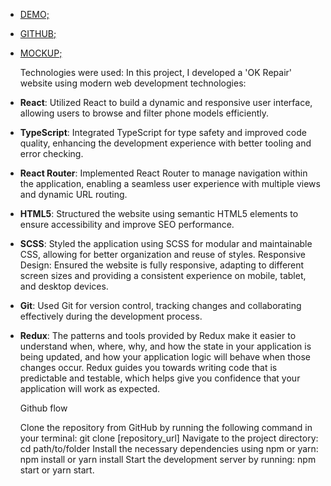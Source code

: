   - [DEMO;](https://spectacular-trifle-806eb5.netlify.app/)

  - [GITHUB;](https://github.com/mukutiuk)

  - [MOCKUP;](https://www.figma.com/design/wVTi9bfy4YaYksPhfFH5yQ/Repair-Web?node-id=740-319)

    Technologies were used:
  In this project, I developed a 'OK Repair' website using modern web development technologies:

  - **React**: Utilized React to build a dynamic and responsive user interface, allowing users to browse and filter phone models efficiently.
  - **TypeScript**: Integrated TypeScript for type safety and improved code quality, enhancing the development experience with better tooling and error checking.
  - **React Router**: Implemented React Router to manage navigation within the application, enabling a seamless user experience with multiple views and dynamic URL routing.
  - **HTML5**: Structured the website using semantic HTML5 elements to ensure accessibility and improve SEO performance.
  - **SCSS**: Styled the application using SCSS for modular and maintainable CSS, allowing for better organization and reuse of styles.
  Responsive Design: Ensured the website is fully responsive, adapting to different screen sizes and providing a consistent experience on mobile, tablet, and desktop devices.
  - **Git**: Used Git for version control, tracking changes and collaborating effectively during the development process.
  - **Redux**: The patterns and tools provided by Redux make it easier to understand when, where, why, and how the state in your application is being updated, and how your application logic will behave when those changes occur. Redux guides you towards writing code that is predictable and testable, which helps give you confidence that your application will work as expected.

    Github flow

    Clone the repository from GitHub by running the following command in your terminal: git clone [repository_url]
    Navigate to the project directory: cd path/to/folder
    Install the necessary dependencies using npm or yarn: npm install or yarn install
    Start the development server by running: npm start or yarn start.